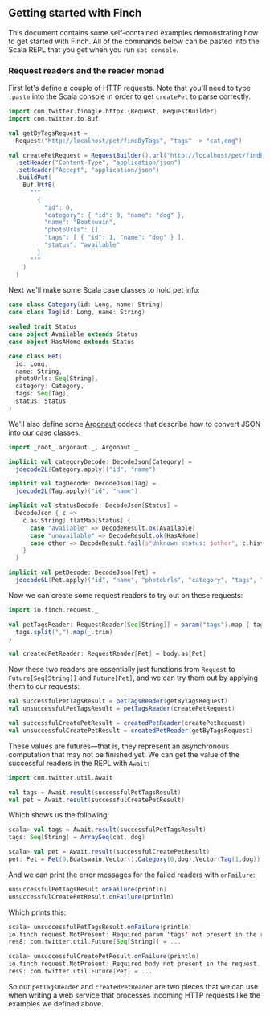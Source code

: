 ## Getting started with Finch

This document contains some self-contained examples demonstrating how to get
started with Finch. All of the commands below can be pasted into the Scala REPL
that you get when you run `sbt console`.

### Request readers and the reader monad

First let's define a couple of HTTP requests. Note that you'll need to type
`:paste` into the Scala console in order to get `createPet` to parse correctly.

```scala
import com.twitter.finagle.httpx.{Request, RequestBuilder}
import com.twitter.io.Buf

val getByTagsRequest =
  Request("http://localhost/pet/findByTags", "tags" -> "cat,dog")

val createPetRequest = RequestBuilder().url("http://localhost/pet/findByTags")
  .setHeader("Content-Type", "application/json")
  .setHeader("Accept", "application/json")
  .buildPut(
    Buf.Utf8(
      """
        {
          "id": 0,
          "category": { "id": 0, "name": "dog" },
          "name": "Boatswain",
          "photoUrls": [],
          "tags": [ { "id": 1, "name": "dog" } ],
          "status": "available"
        }
      """
    )
  )
```

Next we'll make some Scala case classes to hold pet info:

```scala
case class Category(id: Long, name: String)
case class Tag(id: Long, name: String)

sealed trait Status
case object Available extends Status
case object HasAHome extends Status

case class Pet(
  id: Long,
  name: String,
  photoUrls: Seq[String],
  category: Category,
  tags: Seq[Tag],
  status: Status
)
```

We'll also define some [Argonaut](http://argonaut.io/) codecs that
describe how to convert JSON into our case classes.

```scala
import _root_.argonaut._, Argonaut._

implicit val categoryDecode: DecodeJson[Category] =
  jdecode2L(Category.apply)("id", "name")

implicit val tagDecode: DecodeJson[Tag] =
  jdecode2L(Tag.apply)("id", "name")

implicit val statusDecode: DecodeJson[Status] =
  DecodeJson { c =>
    c.as[String].flatMap[Status] {
      case "available" => DecodeResult.ok(Available)
      case "unavailable" => DecodeResult.ok(HasAHome)
      case other => DecodeResult.fail(s"Unknown status: $other", c.history)
    }
  }

implicit val petDecode: DecodeJson[Pet] =
  jdecode6L(Pet.apply)("id", "name", "photoUrls", "category", "tags", "status")
```

Now we can create some request readers to try out on these requests:

```scala
import io.finch.request._

val petTagsReader: RequestReader[Seq[String]] = param("tags").map { tags =>
  tags.split(",").map(_.trim)
}

val createdPetReader: RequestReader[Pet] = body.as[Pet]
```

Now these two readers are essentially just functions from `Request` to
`Future[Seq[String]]` and `Future[Pet]`, and we can try them out by applying
them to our requests:

```scala
val successfulPetTagsResult = petTagsReader(getByTagsRequest)
val unsuccessfulPetTagsResult = petTagsReader(createPetRequest)

val successfulCreatePetResult = createdPetReader(createPetRequest)
val unsuccessfulCreatePetResult = createdPetReader(getByTagsRequest)
```

These values are futures—that is, they represent an asynchronous computation
that may not be finished yet. We can get the value of the successful readers in
the REPL with `Await`:

```scala
import com.twitter.util.Await

val tags = Await.result(successfulPetTagsResult)
val pet = Await.result(successfulCreatePetResult)
```

Which shows us the following:

```scala
scala> val tags = Await.result(successfulPetTagsResult)
tags: Seq[String] = ArraySeq(cat, dog)

scala> val pet = Await.result(successfulCreatePetResult)
pet: Pet = Pet(0,Boatswain,Vector(),Category(0,dog),Vector(Tag(1,dog)),Available)
```

And we can print the error messages for the failed readers with `onFailure`:

```scala
unsuccessfulPetTagsResult.onFailure(println)
unsuccessfulCreatePetResult.onFailure(println)
```

Which prints this:

```scala
scala> unsuccessfulPetTagsResult.onFailure(println)
io.finch.request.NotPresent: Required param 'tags' not present in the request.
res8: com.twitter.util.Future[Seq[String]] = ...

scala> unsuccessfulCreatePetResult.onFailure(println)
io.finch.request.NotPresent: Required body not present in the request.
res9: com.twitter.util.Future[Pet] = ...
```

So our `petTagsReader` and `createdPetReader` are two pieces that we can use
when writing a web service that processes incoming HTTP requests like the
examples we defined above.
